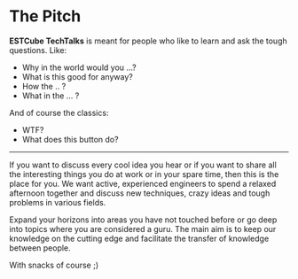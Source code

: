 # The Pitch
**ESTCube TechTalks** is meant for people who like to learn and ask the tough questions. Like: 
* Why in the world would you …?
* What is this good for anyway?
* How the .. ?
* What in the … ?

And of course the classics:
* WTF?
* What does this button do?

---

If you want to discuss every cool idea you hear or if you want to share all the interesting things you do at work or in your spare time, then this is the place for you. We want active, experienced engineers to spend a relaxed afternoon together and discuss new techniques, crazy ideas and tough problems in various fields.

Expand your horizons into areas you have not touched before or go deep into topics where you are considered a guru. The main aim is to keep our knowledge on the cutting edge and facilitate the transfer of knowledge between people. 

With snacks of course ;)
